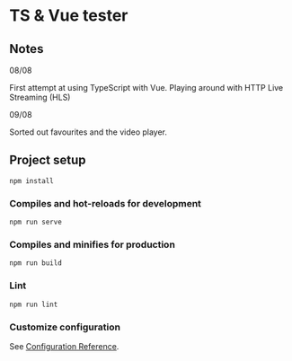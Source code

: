 # TS & Vue tester

## Notes

08/08

First attempt at using TypeScript with Vue. Playing around with HTTP Live Streaming (HLS)

09/08

Sorted out favourites and the video player.

## Project setup
```
npm install
```

### Compiles and hot-reloads for development
```
npm run serve
```

### Compiles and minifies for production
```
npm run build
```

### Lint
```
npm run lint
```

### Customize configuration
See [Configuration Reference](https://cli.vuejs.org/config/).
